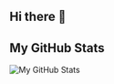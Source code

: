 ## Hi there 👋

## My GitHub Stats
![My GitHub Stats](https://github-readme-stats.vercel.app/api?username=ukpabik&show_icons=true&theme=radical)
